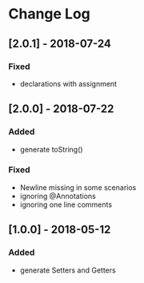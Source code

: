 # Change Log

## [2.0.1] - 2018-07-24
### Fixed
- declarations with assignment

## [2.0.0] - 2018-07-22
### Added
- generate toString()

### Fixed
- Newline missing in some scenarios
- ignoring @Annotations
- ignoring one line comments


## [1.0.0] - 2018-05-12
### Added
- generate Setters and Getters
